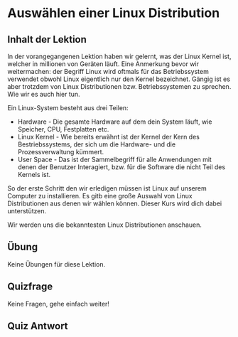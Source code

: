 # Auswählen einer Linux Distribution

## Inhalt der Lektion

In der vorangegangenen Lektion haben wir gelernt, was der Linux Kernel ist, welcher in millionen von Geräten läuft. Eine Anmerkung bevor wir weitermachen: der Begriff Linux wird oftmals für das Betriebssystem verwendet obwohl Linux eigentlich nur den Kernel bezeichnet. Gängig ist es aber trotzdem von Linux Distributionen bzw. Betriebssystemen zu sprechen. Wie wir es auch hier tun.

Ein Linux-System besteht aus drei Teilen:

<ul>
<li>Hardware - Die gesamte Hardware auf dem dein System läuft, wie Speicher, CPU, Festplatten etc.</li>
<li>Linux Kernel - Wie bereits erwähnt ist der Kernel der Kern des Bestriebssystems, der sich um die Hardware- und die Prozessverwaltung kümmert.</li>
<li>User Space - Das ist der Sammelbegriff für alle Anwendungen mit denen der Benutzer Interagiert, bzw. für die Software die nicht Teil des Kernels ist.</li>
</ul>

So der erste Schritt den wir erledigen müssen ist Linux auf unserem Computer zu installieren. Es gitb eine große Auswahl von Linux Distributionen aus denen wir wählen können. Dieser Kurs wird dich dabei unterstützen.

Wir werden uns die bekanntesten Linux Distributionen anschauen.

## Übung

Keine Übungen für diese Lektion.

## Quizfrage

Keine Fragen, gehe einfach weiter!

## Quiz Antwort
